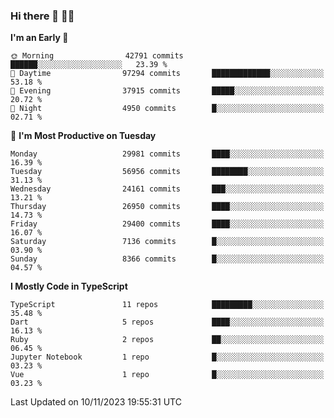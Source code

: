 ### Hi there 👋 🧑‍💻



<!--START_SECTION:waka-->
**I'm an Early 🐤** 

```text
🌞 Morning                42791 commits       ██████░░░░░░░░░░░░░░░░░░░   23.39 % 
🌆 Daytime                97294 commits       █████████████░░░░░░░░░░░░   53.18 % 
🌃 Evening                37915 commits       █████░░░░░░░░░░░░░░░░░░░░   20.72 % 
🌙 Night                  4950 commits        █░░░░░░░░░░░░░░░░░░░░░░░░   02.71 % 
```
📅 **I'm Most Productive on Tuesday** 

```text
Monday                   29981 commits       ████░░░░░░░░░░░░░░░░░░░░░   16.39 % 
Tuesday                  56956 commits       ████████░░░░░░░░░░░░░░░░░   31.13 % 
Wednesday                24161 commits       ███░░░░░░░░░░░░░░░░░░░░░░   13.21 % 
Thursday                 26950 commits       ████░░░░░░░░░░░░░░░░░░░░░   14.73 % 
Friday                   29400 commits       ████░░░░░░░░░░░░░░░░░░░░░   16.07 % 
Saturday                 7136 commits        █░░░░░░░░░░░░░░░░░░░░░░░░   03.90 % 
Sunday                   8366 commits        █░░░░░░░░░░░░░░░░░░░░░░░░   04.57 % 
```


**I Mostly Code in TypeScript** 

```text
TypeScript               11 repos            █████████░░░░░░░░░░░░░░░░   35.48 % 
Dart                     5 repos             ████░░░░░░░░░░░░░░░░░░░░░   16.13 % 
Ruby                     2 repos             ██░░░░░░░░░░░░░░░░░░░░░░░   06.45 % 
Jupyter Notebook         1 repo              █░░░░░░░░░░░░░░░░░░░░░░░░   03.23 % 
Vue                      1 repo              █░░░░░░░░░░░░░░░░░░░░░░░░   03.23 % 
```




 Last Updated on 10/11/2023 19:55:31 UTC
<!--END_SECTION:waka-->


